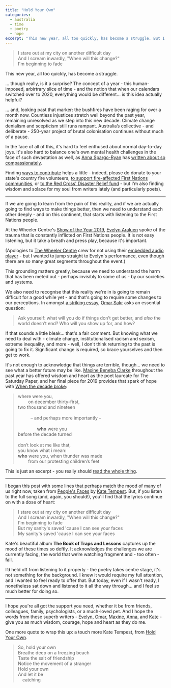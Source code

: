 ```yaml
---
title: "Hold Your Own"
categories:
  - australia
  - time
  - poetry
  - hope
excerpt: "This new year, all too quickly, has become a struggle. But I'm finding wisdom and heart from the poets."
---
```


> I stare out at my city on another difficult day<br />
> And I scream inwardly, "When will this change?"<br />
> I'm beginning to fade<br />

This new year, all too quickly, has become a struggle.

… though really, is it a surprise? The concept of a year - this human-imposed, arbirtrary slice of time - and the notion that when our calendars switched over to 2020, everything would be different… is this idea actually helpful?

… and, looking past that marker: the bushfires have been raging for over a month now. Countless injustices stretch well beyond the past year, remaining unresolved as we step into this new decade. Climate change denialism and scepticism still runs rampant. Australia’s collective - and deliberate - 250-year project of brutal colonisation continues without much of a pause.

In the face of all of this, it's hard to feel enthused about normal day-to-day joys. It's also hard to balance one's own mental health challenges in the face of such devastation as well, as [Anna Spargo-Ryan](https://twitter.com/annaspargoryan) has [written about so compassionately](https://medium.com/@annaspargoryan/how-to-be-mental-in-the-apocalypse-ac18ab501867).

Finding [ways to contribute](https://www.abc.net.au/news/2020-01-01/bushfire-relief:-how-you-can-help-frontline-services/11835156) helps a little - indeed, please do donate to your state's country fire volunteers, [to support fire-affected First Nations communities](https://www.gofundme.com/f/fire-relief-fund-for-first-nations-communities), or [to the Red Cross' Disaster Relief fund](https://www.redcross.org.au/campaigns/disaster-relief-and-recovery-donate) - but I'm also finding wisdom and solace for my soul from writers lately (and particularly poets).

---

If we are going to learn from the pain of this reality, and if we are actually going to find ways to make things better, then we need to understand each other deeply - and on this continent, that starts with listening to the First Nations people.

At the Wheeler Centre's [Show of the Year 2019](https://www.wheelercentre.com/events/the-show-of-the-year-2019), [Evelyn Araluen](https://twitter.com/evelynaraluen) spoke of the trauma that is constantly inflicted on First Nations people. It is not easy listening, but it take a breath and press play, because it's important.

<script type="text/javascript" src="/javascripts/plyr.js"></script>
<div class="audio-container">
  <audio id="podcast" preload="auto" crossorigin playsinline>
    <source src="https://wheeler-centre-heracles.s3-ap-southeast-2.amazonaws.com/processed/51/c3e7382586466cb887fe3915ff1a5c/2a5705eafb9b43a3828ebb22294a5c95_audio_mp3.mp3#t=02:02:18" type="audio/mp3">
    <p>Your browser does not support embedded audio elements. You can view other listening options on <a href="https://www.wheelercentre.com/broadcasts/podcasts/the-wheeler-centre/the-show-of-the-year-2019">The Wheeler Centre's website</a>.</p>
  </audio>
  <script type="text/javascript">
    const player = new Plyr('audio', {invertTime: false});
  </script>
</div>

(Apologies to [The Wheeler Centre](https://twitter.com/wheelercentre) crew for not using their [embedded audio player](https://www.wheelercentre.com/broadcasts/podcasts/the-wheeler-centre/the-show-of-the-year-2019) - but I wanted to jump straight to Evelyn's performance, even though there are so many great segments throughout the event.)

This grounding matters greatly, because we need to understand the harm that has been meted out - perhaps invisibly to some of us - by our societies and systems.

We also need to recognise that this reality we're in is going to remain difficult for a good while yet - and that's going to require some changes to our perceptions. In amongst [a striking essay](https://meanjin.com.au/blog/head-in-the-sand/), [Omar Sakr](https://twitter.com/OmarjSakr) asks an essential question:

> Ask yourself: what will you do if things don’t get better, and _also_ the world doesn’t end? Who will you show up for, and how?

If that sounds a little bleak… that's a fair comment. But knowing what we need to deal with - climate change, institutionalised racism and sexism, extreme inequality, and more - well, I don't think returning to the past is going to fix it. Significant change is required, so brace yourselves and then get to work.

It's not enough to acknowledge that things are terrible, though… we need to see what a better future may be like. [Maxine Beneba Clarke](https://twitter.com/slamup) throughout the past year has offered wisdom and heart as the poet laureate for The Saturday Paper, and her final piece for 2019 provides that spark of hope with [When the decade broke](https://www.thesaturdaypaper.com.au/opinion/poetry/2019/12/21/15768468009257):

> where were you,<br />
> &emsp;&emsp; on december thirty-first,<br />
> two thousand and nineteen<br />
> <br /> 
> &emsp;&emsp; – and perhaps more importantly –<br />
> <br />
> &emsp;&emsp;&emsp;&emsp; **who** were you<br />
> before the decade turned<br />
> <br />
> don’t look at me like that,<br />
> you know what i mean:<br />
> **who** were you, when thunder was made<br />
> &emsp;&emsp; from our protesting children’s feet

This is just an excerpt - you really should [read the whole thing](https://www.thesaturdaypaper.com.au/opinion/poetry/2019/12/21/15768468009257).

---

I began this post with some lines that perhaps match the mood of many of us right now, taken from [People's Faces](https://www.youtube.com/watch?v=CmHgQT9zP_c) by [Kate Tempest](https://twitter.com/katetempest). But, if you listen to the full song (and, again, you should!), you'll find that the lyrics continue on with a dose of heart:

> I stare out at my city on another difficult day<br />
> And I scream inwardly, "When will this change?"<br />
> I'm beginning to fade<br />
> But my sanity's saved 'cause I can see your faces<br />
> My sanity's saved 'cause I can see your faces

Kate's beautiful album **The Book of Traps and Lessons** captures up the mood of these times so deftly. It acknowledges the challenges we are currently facing, the world that we’re watching fragment and - too often - fail.

I’d held off from listening to it properly - the poetry takes centre stage, it's not something for the background. I knew it would require my full attention, and I wanted to feel ready to offer that. But today, even if I wasn't ready, I nonetheless sat down and listened to it all the way through… and I feel _so_ much better for doing so.

---

I hope you're all got the support you need, whether it be from friends, colleagues, family, psychologists, or a much-loved pet. And I hope the words from these superb writers - [Evelyn](https://twitter.com/evelynaraluen), [Omar](https://twitter.com/OmarjSakr), [Maxine](https://twitter.com/slamup), [Anna](https://twitter.com/annaspargoryan), and [Kate](https://twitter.com/katetempest) - give you as much wisdom, courage, hope and heart as they do me.

One more quote to wrap this up: a touch more Kate Tempest, from [Hold Your Own](https://www.youtube.com/watch?v=IDuLEWQGmwc).

> So, hold your own<br />
> Breathe deep on a freezing beach<br />
> Taste the salt of friendship<br />
> Notice the movement of a stranger<br />
> Hold your own<br />
> And let it be<br />
> &emsp;catching<br />
